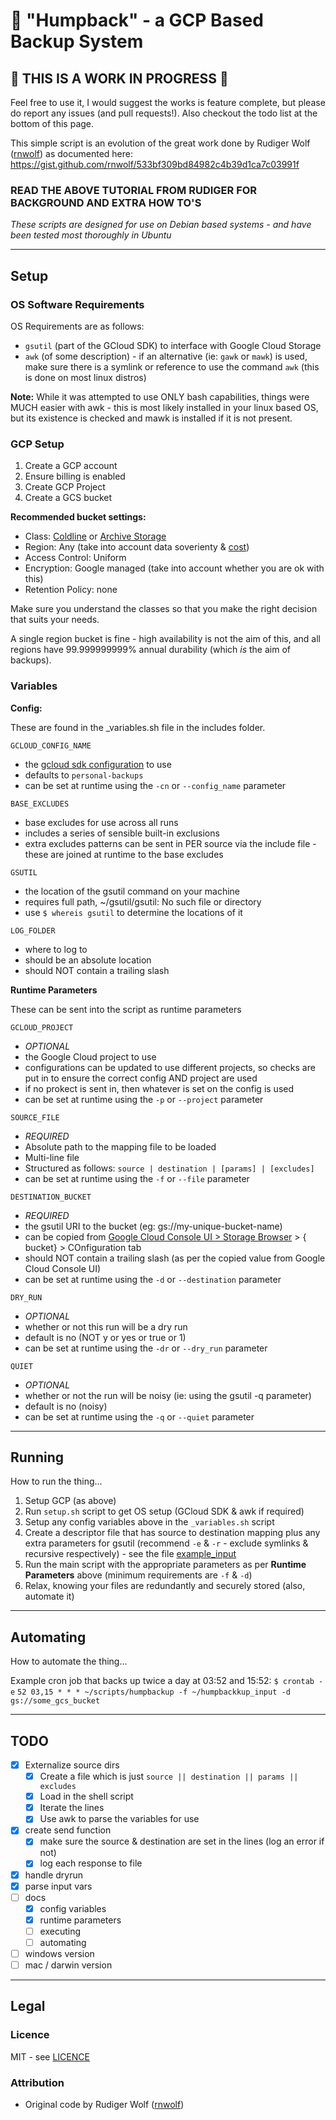 :whale: "Humpback" - a GCP Based Backup System
======================================

## :construction: THIS IS A WORK IN PROGRESS :construction:

Feel free to use it, I would suggest the works is feature complete, but please do report any issues (and pull requests!).
Also checkout the todo list at the bottom of this page.

This simple script is an evolution of the great work done by Rudiger Wolf ([rnwolf](https://gist.github.com/rnwolf)) as documented here: https://gist.github.com/rnwolf/533bf309bd84982c4b39d1ca7c03991f

### READ THE ABOVE TUTORIAL FROM RUDIGER FOR BACKGROUND AND EXTRA HOW TO'S

*These scripts are designed for use on Debian based systems - and have been tested most thoroughly in Ubuntu*

----------------------------------------
## Setup

### OS Software Requirements

OS Requirements are as follows:
- `gsutil` (part of the GCloud SDK) to interface with Google Cloud Storage
- `awk` (of some description) - if an alternative (ie: `gawk` or `mawk`) is used, make sure there is a symlink or reference to use the command `awk` (this is done on most linux distros)


**Note:** While it was attempted to use ONLY bash capabilities, things were MUCH easier with awk - this is most likely installed in your linux based OS, but its existence is checked and mawk is installed if it is not present.


### GCP Setup

1. Create a GCP account
2. Ensure billing is enabled
3. Create GCP Project
4. Create a GCS bucket

**Recommended bucket settings:**

* Class: [Coldline](https://cloud.google.com/storage/docs/storage-classes#coldline) or [Archive Storage](https://cloud.google.com/storage/docs/storage-classes#archive)
* Region: Any (take into account data soverienty & [cost](https://cloud.google.com/storage/pricing))
* Access Control: Uniform
* Encryption: Google managed (take into account whether you are ok with this)
* Retention Policy: none


Make sure you understand the classes so that you make the right decision that suits your needs.

A single region bucket is fine - high availability is not the aim of this, and all regions have 99.999999999% annual durability (which *is* the aim of backups).

### Variables

**Config:**

These are found in the _variables.sh file in the includes folder.

`GCLOUD_CONFIG_NAME`
- the [gcloud sdk configuration](https://cloud.google.com/sdk/docs/configurations) to use
- defaults to `personal-backups`
- can be set at runtime using the `-cn` or `--config_name` parameter

`BASE_EXCLUDES`
- base excludes for use across all runs
- includes a series of sensible built-in exclusions
- extra excludes patterns can be sent in PER source via the include file - these are joined at runtime to the base excludes

`GSUTIL`
- the location of the gsutil command on your machine
- requires full path, ~/gsutil/gsutil: No such file or directory
- use `$ whereis gsutil` to determine the locations of it

`LOG_FOLDER`
- where to log to
- should be an absolute location
- should NOT contain a trailing slash

**Runtime Parameters**

These can be sent into the script as runtime parameters

`GCLOUD_PROJECT`
- *OPTIONAL*
- the Google Cloud project to use
- configurations can be updated to use different projects, so checks are put in to ensure the correct config AND project are used
- if no prokect is sent in, then whatever is set on the config is used
- can be set at runtime using the `-p` or `--project` parameter

`SOURCE_FILE`
- *REQUIRED*
- Absolute path to the mapping file to be loaded
- Multi-line file
- Structured as follows: `source | destination | [params] | [excludes]`
- can be set at runtime using the `-f` or `--file` parameter

`DESTINATION_BUCKET`
- *REQUIRED*
- the gsutil URI to the bucket (eg: gs://my-unique-bucket-name)
- can be copied from [Google Cloud Console UI > Storage Browser](https://console.cloud.google.com/storage/browser) > { bucket} > COnfiguration tab 
- should NOT contain a trailing slash (as per the copied value from Google Cloud Console UI)
- can be set at runtime using the `-d` or `--destination` parameter

`DRY_RUN`
- *OPTIONAL*
- whether or not this run will be a dry run 
- default is no (NOT y or yes or true or 1)
- can be set at runtime using the `-dr` or `--dry_run` parameter

`QUIET`
- *OPTIONAL*
- whether or not the run will be noisy (ie: using the gsutil -q parameter) 
- default is no (noisy)
- can be set at runtime using the `-q` or `--quiet` parameter

----------------------------------------
## Running

How to run the thing...

1. Setup GCP (as above)
2. Run `setup.sh` script to get OS setup (GCloud SDK & awk if required)
3. Setup any config variables above in the `_variables.sh` script
4. Create a descriptor file that has source to destination mapping plus any extra parameters for gsutil (recommend `-e` & `-r` - exclude symlinks & recursive respectively) - see the file [example_input](/example_input)
5. Run the main script with the appropriate parameters as per **Runtime Parameters** above (minimum requirements are `-f` & `-d`)
6. Relax, knowing your files are redundantly and securely stored (also, automate it)

----------------------------------------
## Automating

How to automate the thing...

Example cron job that backs up twice a day at 03:52 and 15:52:
`$ crontab -e`
`52 03,15 * * * ~/scripts/humpbackup -f ~/humpbackkup_input -d gs://some_gcs_bucket`

----------------------------------------
## TODO

- [x] Externalize source dirs
  - [x] Create a file which is just `source || destination || params || excludes`
  - [x] Load in the shell script
  - [x] Iterate the lines
  - [x] Use awk to parse the variables for use
- [x] create send function
  - [x] make sure the source & destination are set in the lines (log an error if not)
  - [x] log each response to file
- [x] handle dryrun
- [x] parse input vars
- [ ] docs
  - [x] config variables
  - [x] runtime parameters
  - [ ] executing
  - [ ] automating
- [ ] windows version
- [ ] mac / darwin version

----------------------------------------
## Legal

### Licence

MIT - see [LICENCE](/LICENCE)

### Attribution

* Original code by Rudiger Wolf ([rnwolf](https://gist.github.com/rnwolf))
